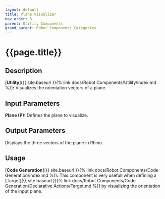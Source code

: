 ```yaml
---
layout: default
title: Plane Visualizer
nav_order: 3
parent: Utility Components
grand_parent: Robot Components Categories
---
```


# **{{page.title}}**

## **Description**

[**Utility**]({{ site.baseurl }}{% link docs/Robot Components/Utility/index.md %})**:**
Visualizes the orientation vectors of a plane.

## **Input Parameters**

**Plane (P):** Defines the plane to visualize.

## **Output Parameters**

Displays the three vectors of the plane in Rhino.

## **Usage**

[**Code Generation**]({{ site.baseurl }}{% link docs/Robot Components/Code Generation/index.md %})**:**
This component is very usefull when defining a [Target]({{ site.baseurl }}{% link docs/Robot Components/Code Generation/Declarative Actions/Target.md %}) by
visualizing the orientation of the input plane.